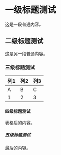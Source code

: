 # 一级标题测试

这是一段普通内容。

## 二级标题测试

这是另一段普通内容。

### 三级标题测试

| 列1 | 列2 | 列3 |
|-----|-----|-----|
| A   | B   | C   |
| 1   | 2   | 3   |

#### 四级标题测试

表格后的内容。

##### 五级标题测试

最后的内容。